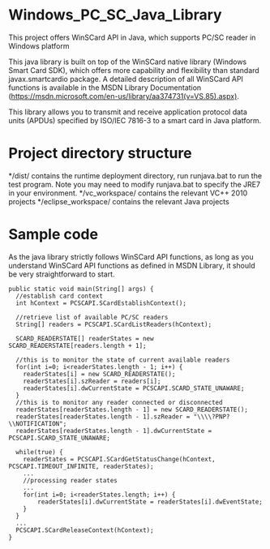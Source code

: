 # Windows_PC_SC_Java_Library
This project offers WinSCard API in Java, which supports PC/SC reader in Windows platform

This java library is built on top of the WinSCard native library (Windows Smart Card SDK), which offers more capability and flexibility than standard javax.smartcardio package.
A detailed description of all WinSCard API functions is available in the MSDN Library Documentation (https://msdn.microsoft.com/en-us/library/aa374731(v=VS.85).aspx).

This library allows you to transmit and receive application protocol data units (APDUs) specified by ISO/IEC 7816-3 to a smart card in Java platform.

# Project directory structure
*/dist/ contains the runtime deployment directory, run runjava.bat to run the test program. Note you may need to modify runjava.bat to specify the JRE7 in your environment.
*/vc_workspace/ contains the relevant VC++ 2010 projects
*/eclipse_workspace/ contains the relevant Java projects

# Sample code
As the java library strictly follows WinSCard API functions, as long as you understand WinSCard API functions as defined in MSDN Library, it should be very straightforward to start.

```
public static void main(String[] args) {
  //establish card context
  int hContext = PCSCAPI.SCardEstablishContext();
  
  //retrieve list of available PC/SC readers
  String[] readers = PCSCAPI.SCardListReaders(hContext);
    
  SCARD_READERSTATE[] readerStates = new SCARD_READERSTATE[readers.length + 1];
  
  //this is to monitor the state of current available readers
  for(int i=0; i<readerStates.length - 1; i++) {
	readerStates[i] = new SCARD_READERSTATE();
	readerStates[i].szReader = readers[i];
	readerStates[i].dwCurrentState = PCSCAPI.SCARD_STATE_UNAWARE;
  }
  //this is to monitor any reader connected or disconnected
  readerStates[readerStates.length - 1] = new SCARD_READERSTATE();
  readerStates[readerStates.length - 1].szReader = "\\\\?PNP?\\NOTIFICATION";
  readerStates[readerStates.length - 1].dwCurrentState = PCSCAPI.SCARD_STATE_UNAWARE;
		
  while(true) {
	readerStates = PCSCAPI.SCardGetStatusChange(hContext, PCSCAPI.TIMEOUT_INFINITE, readerStates);	
	...
	//processing reader states
	...
	for(int i=0; i<readerStates.length; i++) {
		readerStates[i].dwCurrentState = readerStates[i].dwEventState;
	}
  }
  ...
  PCSCAPI.SCardReleaseContext(hContext);
}
```
